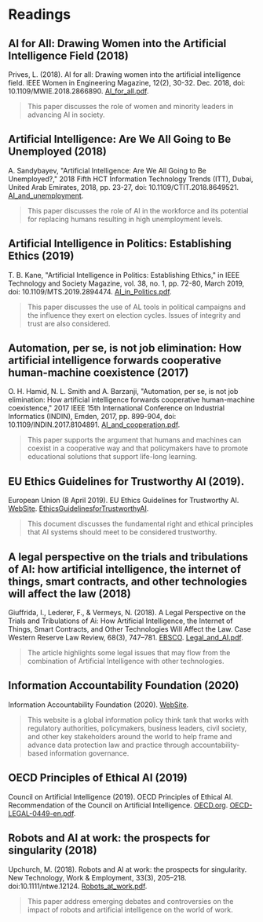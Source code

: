 # Readings

## AI for All: Drawing Women into the Artificial Intelligence Field (2018)

Prives, L. (2018). AI for all: Drawing women into the artificial intelligence field. IEEE Women in Engineering Magazine, 12(2), 30-32. Dec. 2018, doi: 10.1109/MWIE.2018.2866890. [AI_for_all.pdf](AI_for_all.pdf).

> This paper discusses the role of women and minority leaders in advancing AI in society.

## Artificial Intelligence: Are We All Going to Be Unemployed (2018)

A. Sandybayev, "Artificial Intelligence: Are We All Going to Be Unemployed?," 2018 Fifth HCT Information Technology Trends (ITT), Dubai, United Arab Emirates, 2018, pp. 23-27, doi: 10.1109/CTIT.2018.8649521. [AI_and_unemployment](AI_and_unemployment.pdf).

> This paper discusses the role of AI in the workforce and its potential for replacing humans resulting in high unemployment levels.

## Artificial Intelligence in Politics: Establishing Ethics (2019)

T. B. Kane, "Artificial Intelligence in Politics: Establishing Ethics," in IEEE Technology and Society Magazine, vol. 38, no. 1, pp. 72-80, March 2019, doi: 10.1109/MTS.2019.2894474. [AI_in_Politics.pdf](AI_in_Politics.pdf).

> This paper discusses the use of AL tools in political campaigns and the influence they exert on election cycles. Issues of integrity and trust are also considered.

## Automation, per se, is not job elimination: How artificial intelligence forwards cooperative human-machine coexistence (2017)

O. H. Hamid, N. L. Smith and A. Barzanji, "Automation, per se, is not job elimination: How artificial intelligence forwards cooperative human-machine coexistence," 2017 IEEE 15th International Conference on Industrial Informatics (INDIN), Emden, 2017, pp. 899-904, doi: 10.1109/INDIN.2017.8104891. [AI_and_cooperation.pdf](AI_and_cooperation.pdf).

> This paper supports the argument that humans and machines can coexist in a cooperative way and that policymakers have to promote educational solutions that support life-long learning.

## EU Ethics Guidelines for Trustworthy AI (2019).

European Union (8 April 2019). EU Ethics Guidelines for Trustworthy AI. [WebSite](https://ec.europa.eu/futurium/en/ai-alliance-consultation). [EthicsGuidelinesforTrustworthyAI](EthicsGuidelinesforTrustworthyAI.pdf).

> This document discusses the fundamental right and ethical principles that AI systems should meet to be considered trustworthy.

## A legal perspective on the trials and tribulations of AI: how artificial intelligence, the internet of things, smart contracts, and other technologies will affect the law (2018)

Giuffrida, I., Lederer, F., & Vermeys, N. (2018). A Legal Perspective on the Trials and Tribulations of Ai: How Artificial Intelligence, the Internet of Things, Smart Contracts, and Other Technologies Will Affect the Law. Case Western Reserve Law Review, 68(3), 747–781. [EBSCO](https://search-ebscohost-com.proxy1.ncu.edu/login.aspx?direct=true&db=tsh&AN=130372095&site=eds-live). [Legal_and_AI.pdf](Legal_and_AI.pdf).

> The article highlights some legal issues that may flow from the combination of Artificial Intelligence with other technologies.

## Information Accountability Foundation (2020)

Information Accountability Foundation (2020). [WebSite](https://informationaccountability.org/publications/).

> This website is a global information policy think tank that works with regulatory authorities, policymakers, business leaders, civil society, and other key stakeholders around the world to help frame and advance data protection law and practice through accountability-based information governance.

## OECD Principles of Ethical AI (2019)

Council on Artificial Intelligence (2019). OECD Principles of Ethical AI. Recommendation of the Council on Artificial Intelligence. [OECD.org](https://www.oecd.org/legal/legal-instruments.htm). [OECD-LEGAL-0449-en.pdf](OECD-LEGAL-0449-en.pdf).

## Robots and AI at work: the prospects for singularity (2018)

Upchurch, M. (2018). Robots and AI at work: the prospects for singularity. New Technology, Work & Employment, 33(3), 205–218. doi:10.1111/ntwe.12124. [Robots_at_work.pdf](Robots_at_work.pdf).

> This paper address emerging debates and controversies on the impact of robots and artificial intelligence on the world of work.
